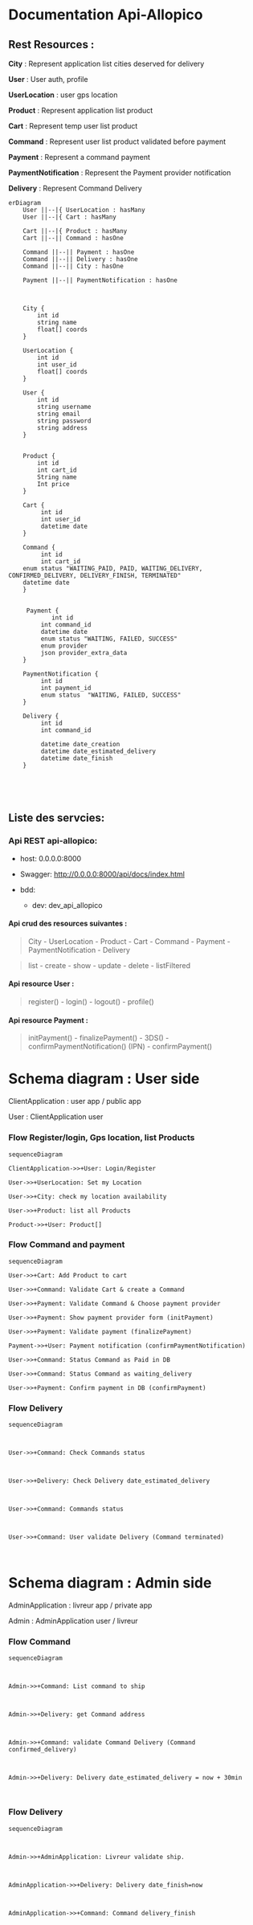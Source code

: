 
  

# Documentation Api-Allopico

## Rest Resources :

**City** : Represent application list cities deserved for delivery  

**User** : User auth, profile 

**UserLocation** : user gps location 

**Product** : Represent application list product 

**Cart** : Represent temp user list product  

**Command** : Represent user list product validated before payment

**Payment** : Represent a command payment 

**PaymentNotification** : Represent the Payment provider notification

**Delivery** : Represent Command Delivery 


```mermaid  
erDiagram
    User ||--|{ UserLocation : hasMany
    User ||--|{ Cart : hasMany
    
    Cart ||--|{ Product : hasMany
    Cart ||--|| Command : hasOne
    
    Command ||--|| Payment : hasOne
    Command ||--|| Delivery : hasOne
    Command ||--|| City : hasOne
    
    Payment ||--|| PaymentNotification : hasOne
    
   
    
    City {
        int id
        string name
        float[] coords
    }
        
    UserLocation {
        int id
        int user_id
        float[] coords
    }
    
    User {
        int id
        string username
        string email
        string password
        string address
    }
    
    
    Product {
		int id  
		int cart_id  
		String name  
		Int price  
	}
    
    Cart {
	     int id
	     int user_id
	     datetime date
	}
    
    Command {
	     int id
	     int cart_id
	enum status "WAITING_PAID, PAID, WAITING_DELIVERY, CONFIRMED_DELIVERY, DELIVERY_FINISH, TERMINATED"
	datetime date
	}
    
     
     Payment {
            int id
	     int command_id  
		 datetime date
		 enum status "WAITING, FAILED, SUCCESS"
		 enum provider   
		 json provider_extra_data
    }
    
    PaymentNotification {
	     int id
	     int payment_id
		 enum status  "WAITING, FAILED, SUCCESS"
	}
	    
    Delivery {
	     int id
	     int command_id  
	     
	     datetime date_creation
	     datetime date_estimated_delivery
	     datetime date_finish
	}
	
 

  
```  




## Liste des servcies:

### Api REST api-allopico:

- host: 0.0.0.0:8000

- Swagger: http://0.0.0.0:8000/api/docs/index.html

- bdd:

  - dev: dev_api_allopico


#### **Api crud des resources suivantes** : 

> City - UserLocation - Product - Cart - Command - Payment - PaymentNotification - Delivery

> list - create - show - update - delete - listFiltered

#### **Api resource User** :

> register() - login() - logout() - profile()


#### **Api resource Payment** :

> initPayment() - finalizePayment() - 3DS() - confirmPaymentNotification() (IPN) - confirmPayment()

  

# Schema diagram : User side

ClientApplication : user app / public app

User : ClientApplication user

### Flow Register/login, Gps location, list Products

  

```mermaid
sequenceDiagram

ClientApplication->>+User: Login/Register

User->>+UserLocation: Set my Location

User->>+City: check my location availability

User->>+Product: list all Products

Product->>+User: Product[]
```

  

### Flow Command and payment 
  

```mermaid
sequenceDiagram

User->>+Cart: Add Product to cart

User->>+Command: Validate Cart & create a Command

User->>+Payment: Validate Command & Choose payment provider

User->>+Payment: Show payment provider form (initPayment)

User->>+Payment: Validate payment (finalizePayment)

Payment->>+User: Payment notification (confirmPaymentNotification)

User->>+Command: Status Command as Paid in DB

User->>+Command: Status Command as waiting_delivery

User->>+Payment: Confirm payment in DB (confirmPayment)

```

### Flow Delivery 


```mermaid
sequenceDiagram

  

User->>+Command: Check Commands status

  

User->>+Delivery: Check Delivery date_estimated_delivery

  

User->>+Command: Commands status

  

User->>+Command: User validate Delivery (Command terminated)

  

```


# Schema diagram : Admin side

AdminApplication : livreur app / private app

Admin : AdminApplication user / livreur


### Flow Command
```mermaid
sequenceDiagram

  

Admin->>+Command: List command to ship

  

Admin->>+Delivery: get Command address

  

Admin->>+Command: validate Command Delivery (Command confirmed_delivery)

  

Admin->>+Delivery: Delivery date_estimated_delivery = now + 30min

  

```


### Flow Delivery 
```mermaid
sequenceDiagram

  

Admin->>+AdminApplication: Livreur validate ship.

  

AdminApplication->>+Delivery: Delivery date_finish=now

  

AdminApplication->>+Command: Command delivery_finish

  

```


